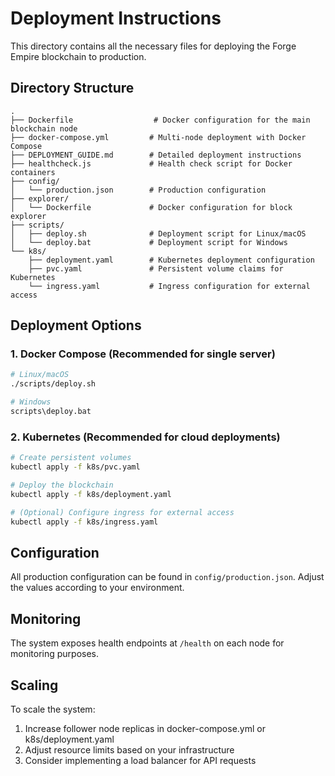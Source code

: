 # Deployment Instructions

This directory contains all the necessary files for deploying the Forge Empire blockchain to production.

## Directory Structure

```
.
├── Dockerfile                  # Docker configuration for the main blockchain node
├── docker-compose.yml         # Multi-node deployment with Docker Compose
├── DEPLOYMENT_GUIDE.md        # Detailed deployment instructions
├── healthcheck.js             # Health check script for Docker containers
├── config/
│   └── production.json        # Production configuration
├── explorer/
│   └── Dockerfile             # Docker configuration for block explorer
├── scripts/
│   ├── deploy.sh              # Deployment script for Linux/macOS
│   └── deploy.bat             # Deployment script for Windows
└── k8s/
    ├── deployment.yaml        # Kubernetes deployment configuration
    ├── pvc.yaml               # Persistent volume claims for Kubernetes
    └── ingress.yaml           # Ingress configuration for external access
```

## Deployment Options

### 1. Docker Compose (Recommended for single server)

```bash
# Linux/macOS
./scripts/deploy.sh

# Windows
scripts\deploy.bat
```

### 2. Kubernetes (Recommended for cloud deployments)

```bash
# Create persistent volumes
kubectl apply -f k8s/pvc.yaml

# Deploy the blockchain
kubectl apply -f k8s/deployment.yaml

# (Optional) Configure ingress for external access
kubectl apply -f k8s/ingress.yaml
```

## Configuration

All production configuration can be found in `config/production.json`. Adjust the values according to your environment.

## Monitoring

The system exposes health endpoints at `/health` on each node for monitoring purposes.

## Scaling

To scale the system:
1. Increase follower node replicas in docker-compose.yml or k8s/deployment.yaml
2. Adjust resource limits based on your infrastructure
3. Consider implementing a load balancer for API requests